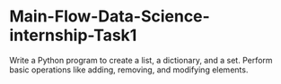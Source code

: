 # Main-Flow-Data-Science-internship-Task1
Write a Python program to create a list, a dictionary, and a set. Perform basic operations like adding, removing, and modifying elements.
